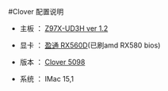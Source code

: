 #Clover 配置说明

- 主板  ： <u>Z97X-UD3H ver 1.2</u>

- 显卡  ： <u>盈通 RX560D</u>(已刷amd RX580 bios)

- 版本  ： <u>Clover 5098</u>

- 系统  ： IMac 15,1

